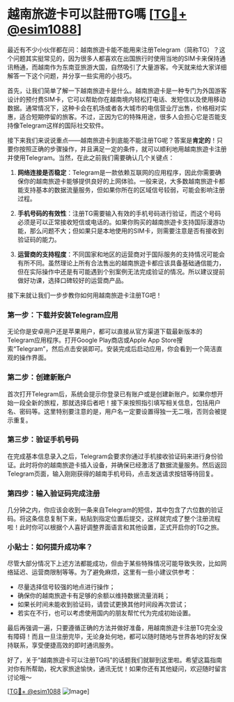 # 越南旅遊卡可以註冊TG嗎 [[TG💪+ @esim1088](https://t.me/s/esim1088)]

最近有不少小伙伴都在问：越南旅遊卡能不能用来注册Telegram（简称TG）？这个问题其实挺常见的，因为很多人都喜欢在出国旅行时使用当地的SIM卡来保持通讯畅通，而越南作为东南亚旅游大国，自然吸引了大量游客。今天就来给大家详细解答一下这个问题，并分享一些实用的小技巧。

首先，让我们简单了解一下越南旅遊卡是什么。越南旅遊卡是一种专门为外国游客设计的预付费SIM卡，它可以帮助你在越南境内轻松打电话、发短信以及使用移动数据。通常情况下，这种卡会在机场或者各大城市的电信营业厅出售，价格相对实惠，适合短期停留的旅客。不过，正因为它的特殊用途，很多人会担心它是否能支持像Telegram这样的国际社交软件。

接下来我们来说说重点——越南旅遊卡到底能不能注册TG呢？答案是**肯定的**！只要你按照正确的步骤操作，并且满足一定的条件，就可以顺利地用越南旅遊卡注册并使用Telegram。当然，在此之前我们需要确认几个关键点：

1. **网络连接是否稳定**：Telegram是一款依赖互联网的应用程序，因此你需要确保你的越南旅遊卡能够提供良好的上网体验。一般来说，大多数越南旅遊卡都能支持基本的数据流量服务，但如果你所在的区域信号较弱，可能会影响注册过程。

2. **手机号码的有效性**：注册TG需要输入有效的手机号码进行验证，而这个号码必须是可以正常接收短信或电话的。如果你购买的越南旅遊卡支持国际漫游功能，那么问题不大；但如果只是本地使用的SIM卡，则需要注意是否有接收到验证码的能力。

3. **运营商的支持程度**：不同国家和地区的运营商对于国际服务的支持情况可能会有所不同。虽然理论上所有合法售出的越南旅遊卡都应该具备基础通信能力，但在实际操作中还是有可能遇到个别案例无法完成验证的情况。所以建议提前做好功课，选择口碑较好的运营商产品。

接下来就让我们一步步教你如何用越南旅遊卡注册TG吧！

### 第一步：下载并安装Telegram应用

无论你是安卓用户还是苹果用户，都可以直接从官方渠道下载最新版本的Telegram应用程序。打开Google Play商店或Apple App Store搜索“Telegram”，然后点击安装即可。安装完成后启动应用，你会看到一个简洁直观的操作界面。

### 第二步：创建新账户

首次打开Telegram后，系统会提示你登录已有账户或是创建新账户。如果你想开始一段全新的旅程，那就选择后者吧！接下来按照指引填写相关信息，包括用户名、密码等。这里特别要注意的是，用户名一定要设置得独一无二哦，否则会被提示重复。

### 第三步：验证手机号码

在完成基本信息录入之后，Telegram会要求你通过手机接收验证码来进行身份验证。此时将你的越南旅遊卡插入设备，并确保已经激活了数据流量服务。然后返回Telegram页面，输入刚刚获得的越南手机号码，点击发送请求按钮等待回复。

### 第四步：输入验证码完成注册

几分钟之内，你应该会收到一条来自Telegram的短信，其中包含了六位数的验证码。将这条信息复制下来，粘贴到指定位置后提交，这样就完成了整个注册流程啦！此时你可以根据个人喜好调整界面语言和其他设置，正式开启你的TG之旅。

### 小贴士：如何提升成功率？

尽管大部分情况下上述方法都能成功，但由于某些特殊情况可能导致失败，比如网络延迟、运营商限制等等。为了避免麻烦，这里有一些小建议供参考：

- 尽量选择信号较强的地点进行操作；
- 确保你的越南旅遊卡有足够的余额以维持数据流量消耗；
- 如果长时间未能收到验证码，请尝试更换其他时间段再次尝试；
- 若实在不行，也可以考虑使用国内的朋友帮忙代为完成初始设置。

最后再强调一遍，只要遵循正确的方法并做好准备，用越南旅遊卡注册TG完全没有障碍！而且一旦注册完毕，无论身处何地，都可以随时随地与世界各地的好友保持联系，享受便捷高效的即时通讯服务。

好了，关于“越南旅遊卡可以注册TG吗”的话题我们就聊到这里啦。希望这篇指南对你有所帮助，祝大家旅途愉快，通讯无忧！如果你还有其他疑问，欢迎随时留言讨论哦～

[[TG💪+ @esim1088](https://t.me/s/esim1088) ![Image](https://i.postimg.cc/4NQfJmqS/Snipaste-2025-05-13-00-14-12.png)]